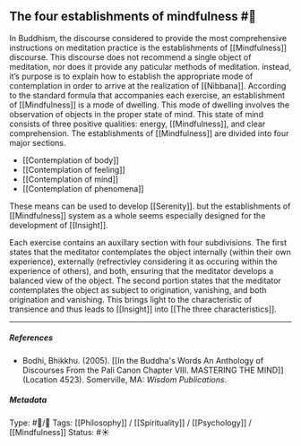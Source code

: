 ## The four establishments of mindfulness  #🧠 

In Buddhism, the discourse considered to provide the most comprehensive instructions on meditation practice is the establishments of [[Mindfulness]] discourse. This discourse does not recommend a single object of meditation, nor does it provide any paticular methods of meditation. instead, it’s purpose is to explain how to establish the appropriate mode of contemplation in order to arrive at the realization of [[Nibbana]]. According to the standard formula that accompanies each exercise, an establishment of [[Mindfulness]] is a mode of dwelling. This mode of dwelling involves the observation of objects in the proper state of mind. This state of mind consists of three positive qualities: energy, [[Mindfulness]], and clear comprehension. The establishments of [[Mindfulness]] are divided into four major sections. 

- [[Contemplation of body]]
- [[Contemplation of feeling]]
- [[Contemplation of mind]]
- [[Contemplation of phenomena]]

These means can be used to develop [[Serenity]]. but the establishments of [[Mindfulness]] system as a whole seems especially designed for the development of [[Insight]]. 

Each exercise contains an auxillary section with four subdivisions. The first states that the meditator contemplates the object internally (within their own experience), externally (refrectivley considering it as occuring within the experience of others), and both, ensuring that the meditator develops a balanced view of the object. The second portion states that the meditator contemplates the object as subject to origination, vanishing, and both origination and vanishing. This brings light to the characteristic of transience and thus leads to [[Insight]] into [[The three characteristics]]. 

___

##### References

- Bodhi, Bhikkhu. (2005). [[In the Buddha's Words An Anthology of Discourses From the Pali Canon Chapter VIII. MASTERING THE MIND]] (Location 4523). Somerville, MA: _Wisdom Publications_.

##### Metadata
Type: #🔵/🔵 
Tags: [[Philosophy]] / [[Spirituality]] / [[Psychology]] / [[Mindfulness]] 
Status: #☀️ 